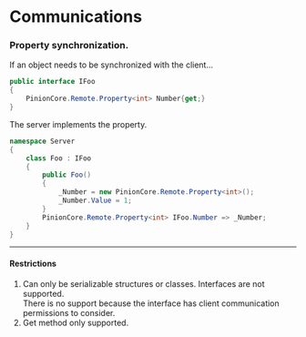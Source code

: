 # Communications 
### Property synchronization.
If an object needs to be synchronized with the client...  
```csharp
public interface IFoo
{
    PinionCore.Remote.Property<int> Number{get;}
}
```
The server implements the property.  
```csharp
namespace Server
{
    class Foo : IFoo
    {
        public Foo()
        {
            _Number = new PinionCore.Remote.Property<int>();
            _Number.Value = 1;
        }
        PinionCore.Remote.Property<int> IFoo.Number => _Number;        
    }    
}
```
---
#### Restrictions
1. Can only be serializable structures or classes. Interfaces are not supported.  
There is no support because the interface has client communication permissions to consider.  
2.  Get method only supported.
